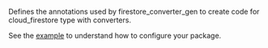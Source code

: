 Defines the annotations used by firestore_converter_gen to create code for cloud_firestore type with converters.

See the [example](https://github.com/htsuruo/firestore_converter_gen/tree/main/packages/example) to understand how to configure your package.
